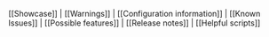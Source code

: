 [[Showcase]] | [[Warnings]] | [[Configuration information]] | [[Known Issues]] | [[Possible features]] | [[Release notes]] | [[Helpful scripts]]
